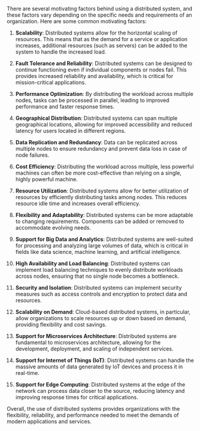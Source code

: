 There are several motivating factors behind using a distributed system, and these factors vary depending on the specific needs and requirements of an organization. Here are some common motivating factors:

1. **Scalability**: Distributed systems allow for the horizontal scaling of resources. This means that as the demand for a service or application increases, additional resources (such as servers) can be added to the system to handle the increased load.

2. **Fault Tolerance and Reliability**: Distributed systems can be designed to continue functioning even if individual components or nodes fail. This provides increased reliability and availability, which is critical for mission-critical applications.

3. **Performance Optimization**: By distributing the workload across multiple nodes, tasks can be processed in parallel, leading to improved performance and faster response times.

4. **Geographical Distribution**: Distributed systems can span multiple geographical locations, allowing for improved accessibility and reduced latency for users located in different regions.

5. **Data Replication and Redundancy**: Data can be replicated across multiple nodes to ensure redundancy and prevent data loss in case of node failures.

6. **Cost Efficiency**: Distributing the workload across multiple, less powerful machines can often be more cost-effective than relying on a single, highly powerful machine.

7. **Resource Utilization**: Distributed systems allow for better utilization of resources by efficiently distributing tasks among nodes. This reduces resource idle time and increases overall efficiency.

8. **Flexibility and Adaptability**: Distributed systems can be more adaptable to changing requirements. Components can be added or removed to accommodate evolving needs.

9. **Support for Big Data and Analytics**: Distributed systems are well-suited for processing and analyzing large volumes of data, which is critical in fields like data science, machine learning, and artificial intelligence.

10. **High Availability and Load Balancing**: Distributed systems can implement load balancing techniques to evenly distribute workloads across nodes, ensuring that no single node becomes a bottleneck.

11. **Security and Isolation**: Distributed systems can implement security measures such as access controls and encryption to protect data and resources.

12. **Scalability on Demand**: Cloud-based distributed systems, in particular, allow organizations to scale resources up or down based on demand, providing flexibility and cost savings.

13. **Support for Microservices Architecture**: Distributed systems are fundamental to microservices architecture, allowing for the development, deployment, and scaling of independent services.

14. **Support for Internet of Things (IoT)**: Distributed systems can handle the massive amounts of data generated by IoT devices and process it in real-time.

15. **Support for Edge Computing**: Distributed systems at the edge of the network can process data closer to the source, reducing latency and improving response times for critical applications.

Overall, the use of distributed systems provides organizations with the flexibility, reliability, and performance needed to meet the demands of modern applications and services.
